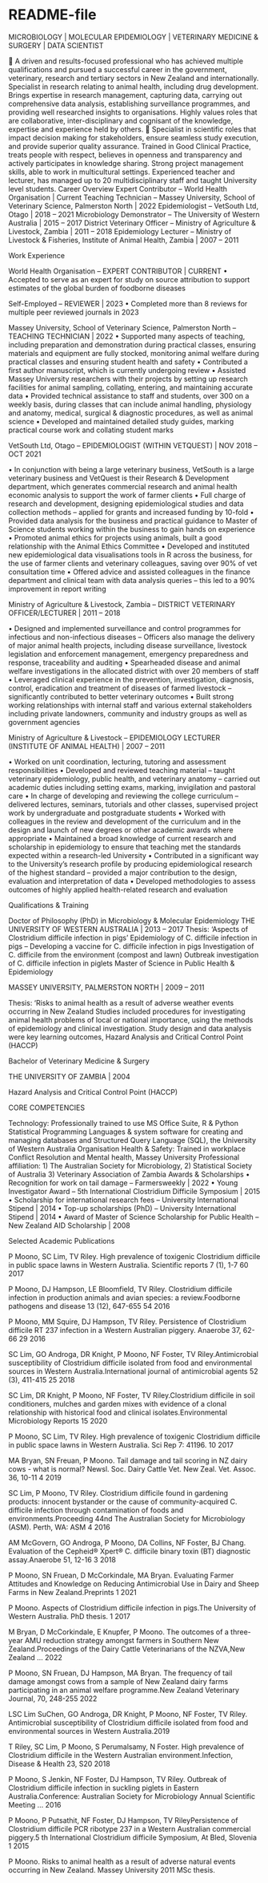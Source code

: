 # README-file

MICROBIOLOGY | MOLECULAR EPIDEMIOLOGY | VETERINARY MEDICINE & SURGERY | DATA SCIENTIST


	A driven and results-focused professional who has achieved multiple qualifications and pursued a successful career in the government, veterinary, research and tertiary sectors in New Zealand and internationally. Specialist in research relating to animal health, including drug development. Brings expertise in research management, capturing data, carrying out comprehensive data analysis, establishing surveillance programmes, and providing well researched insights to organisations. Highly values roles that are collaborative, inter-disciplinary and cognisant of the knowledge, expertise and experience held by others. 
	Specialist in scientific roles that impact decision making for stakeholders, ensure seamless study execution, and provide superior quality assurance. Trained in Good Clinical Practice, treats people with respect, believes in openness and transparency and actively participates in knowledge sharing. Strong project management skills, able to work in multicultural settings. Experienced teacher and lecturer, has managed up to 20 multidisciplinary staff and taught University level students.
Career Overview 
Expert Contributor – World Health Organisation | Current
Teaching Technician – Massey University, School of Veterinary Science, Palmerston North | 2022
Epidemiologist – VetSouth Ltd, Otago | 2018 – 2021
Microbiology Demonstrator – The University of Western Australia | 2015 – 2017
District Veterinary Officer – Ministry of Agriculture & Livestock, Zambia | 2011 – 2018
Epidemiology Lecturer – Ministry of Livestock & Fisheries, Institute of Animal Health, Zambia | 2007 – 2011


Work Experience

World Health Organisation – EXPERT CONTRIBUTOR | CURRENT
•	Accepted to serve as an expert for study on source attribution to support estimates of the global burden of foodborne diseases

Self-Employed – REVIEWER | 2023
•	Completed more than 8 reviews for multiple peer reviewed journals in 2023

Massey University, School of Veterinary Science, Palmerston North – TEACHING TECHNICIAN | 2022 
•	Supported many aspects of teaching, including preparation and demonstration during practical classes, ensuring materials and equipment are fully stocked, monitoring animal welfare during practical classes and ensuring student health and safety
•	Contributed a first author manuscript, which is currently undergoing review
•	Assisted Massey University researchers with their projects by setting up research facilities for animal sampling, collating, entering, and maintaining accurate data
•	Provided technical assistance to staff and students, over 300 on a weekly basis, during classes that can include animal handling, physiology and anatomy, medical, surgical & diagnostic procedures, as well as animal science
•	Developed and maintained detailed study guides, marking practical course work and collating student marks

VetSouth Ltd, Otago – EPIDEMIOLOGIST (WITHIN VETQUEST) | NOV 2018 – OCT 2021 

•	In conjunction with being a large veterinary business, VetSouth is a large veterinary business and VetQuest is their Research & Development department, which generates commercial research and animal health economic analysis to support the work of farmer clients
•	Full charge of research and development, designing epidemiological studies and data collection methods – applied for grants and increased funding by 10-fold
•	Provided data analysis for the business and practical guidance to Master of Science students working within the business to gain hands on experience 
•	Promoted animal ethics for projects using animals, built a good relationship with the Animal Ethics Committee
•	Developed and instituted new epidemiological data visualisations tools in R across the business, for the use of farmer clients and veterinary colleagues, saving over 90% of vet consultation time
•	Offered advice and assisted colleagues in the finance department and clinical team with data analysis queries – this led to a 90% improvement in report writing

Ministry of Agriculture & Livestock, Zambia – DISTRICT VETERINARY OFFICER/LECTURER | 2011 – 2018  

•	Designed and implemented surveillance and control programmes for infectious and non-infectious diseases – Officers also manage the delivery of major animal health projects, including disease surveillance, livestock legislation and enforcement management, emergency preparedness and response, traceability and auditing
•	Spearheaded disease and animal welfare investigations in the allocated district with over 20 members of staff
•	Leveraged clinical experience in the prevention, investigation, diagnosis, control, eradication and treatment of diseases of farmed livestock – significantly contributed to better veterinary outcomes
•	Built strong working relationships with internal staff and various external stakeholders including private landowners, community and industry groups as well as government agencies

Ministry of Agriculture & Livestock – EPIDEMIOLOGY LECTURER (INSTITUTE OF ANIMAL HEALTH) | 2007 – 2011  

•	Worked on unit coordination, lecturing, tutoring and assessment responsibilities 
•	Developed and reviewed teaching material – taught veterinary epidemiology, public health, and veterinary anatomy – carried out academic duties including setting exams, marking, invigilation and pastoral care
•	In charge of developing and reviewing the college curriculum – delivered lectures, seminars, tutorials and other classes, supervised project work by undergraduate and postgraduate students
•	Worked with colleagues in the review and development of the curriculum and in the design and launch of new degrees or other academic awards where appropriate
•	Maintained a broad knowledge of current research and scholarship in epidemiology to ensure that teaching met the standards expected within a research-led University
•	Contributed in a significant way to the University’s research profile by producing epidemiological research of the highest standard – provided a major contribution to the design, evaluation and interpretation of data
•	Developed methodologies to assess outcomes of highly applied health-related research and evaluation

Qualifications & Training

Doctor of Philosophy (PhD) in Microbiology & Molecular Epidemiology
THE UNIVERSITY OF WESTERN AUSTRALIA | 2013 – 2017
Thesis: ‘Aspects of Clostridium difficile infection in pigs’
Epidemiology of C. difficile infection in pigs – Developing a vaccine for C. difficile infection in pigs
Investigation of C. difficile from the environment (compost and lawn)
Outbreak investigation of C. difficile infection in piglets
Master of Science in Public Health & Epidemiology

MASSEY UNIVERSITY, PALMERSTON NORTH | 2009 – 2011 

Thesis: ‘Risks to animal health as a result of adverse weather events occurring in New Zealand
Studies included procedures for investigating animal health problems of local or national importance, using the methods of epidemiology and clinical investigation. Study design and data analysis were key learning outcomes, Hazard Analysis and Critical Control Point (HACCP)

Bachelor of Veterinary Medicine & Surgery

THE UNIVERSITY OF ZAMBIA | 2004 

Hazard Analysis and Critical Control Point (HACCP)

CORE COMPETENCIES 

Technology: Professionally trained to use MS Office Suite, R & Python Statistical Programming Languages & system software for creating and managing databases and Structured Query Language (SQL), the University of Western Australia
Organisation Health & Safety: Trained in workplace Conflict Resolution and Mental health, Massey University
Professional affiliation: 1) The Australian Society for Microbiology, 2) Statistical Society of Australia 3) Veterinary Association of Zambia
Awards & Scholarships 
•	Recognition for work on tail damage – Farmersweekly | 2022
•	Young Investigator Award – 5th International Clostridium Difficile Symposium | 2015 
•	Scholarship for international research fees – University International Stipend | 2014
•	Top-up scholarships (PhD) – University International Stipend | 2014
•	Award of Master of Science Scholarship for Public Health – New Zealand AID Scholarship | 2008 


Selected Academic Publications 


P Moono, SC Lim, TV Riley. High prevalence of toxigenic Clostridium difficile in public space lawns in Western Australia. Scientific reports 7 (1), 1-7	60	2017

P Moono, DJ Hampson, LE Bloomfield, TV Riley. Clostridium difficile infection in production animals and avian species: a review.Foodborne pathogens and disease 13 (12), 647-655	54	2016

P Moono, MM Squire, DJ Hampson, TV Riley. Persistence of Clostridium difficile RT 237 infection in a Western Australian piggery. Anaerobe 37, 62-66	29	2016

SC Lim, GO Androga, DR Knight, P Moono, NF Foster, TV Riley.Antimicrobial susceptibility of Clostridium difficile isolated from food and environmental sources in Western Australia.International journal of antimicrobial agents 52 (3), 411-415	25	2018

SC Lim, DR Knight, P Moono, NF Foster, TV Riley.Clostridium difficile in soil conditioners, mulches and garden mixes with evidence of a clonal relationship with historical food and clinical isolates.Environmental Microbiology Reports	15	2020

P Moono, SC Lim, TV Riley. High prevalence of toxigenic Clostridium difficile in public space lawns in Western Australia. Sci Rep 7: 41196. 10	2017

MA Bryan, SN Freuan, P Moono. Tail damage and tail scoring in NZ dairy cows - what is normal? Newsl. Soc. Dairy Cattle Vet. New Zeal. Vet. Assoc. 36, 10-11	4	2019

SC Lim, P Moono, TV Riley. Clostridium difficile found in gardening products: innocent bystander or the cause of community-acquired C. difficile infection through contamination of foods and environments.Proceeding 44nd The Australian Society for Microbiology (ASM). Perth, WA: ASM	4	2016

AM McGovern, GO Androga, P Moono, DA Collins, NF Foster, BJ Chang. Evaluation of the Cepheid® Xpert® C. difficile binary toxin (BT) diagnostic assay.Anaerobe 51, 12-16	3	2018

P Moono, SN Fruean, D McCorkindale, MA Bryan. Evaluating Farmer Attitudes and Knowledge on Reducing Antimicrobial Use in Dairy and Sheep Farms in New Zealand.Preprints	1	2021

P Moono. Aspects of Clostridium difficile infection in pigs.The University of Western Australia. PhD thesis.	1	2017

M Bryan, D McCorkindale, E Knupfer, P Moono. The outcomes of a three-year AMU reduction strategy amongst farmers in Southern New Zealand.Proceedings of the Dairy Cattle Veterinarians of the NZVA,New Zealand …		2022

P Moono, SN Fruean, DJ Hampson, MA Bryan. The frequency of tail damage amongst cows from a sample of New Zealand dairy farms participating in an animal welfare programme.New Zealand Veterinary Journal, 70, 248-255		2022

LSC Lim SuChen, GO Androga, DR Knight, P Moono, NF Foster, TV Riley. Antimicrobial susceptibility of Clostridium difficile isolated from food and environmental sources in Western Australia.2019

T Riley, SC Lim, P Moono, S Perumalsamy, N Foster. High prevalence of Clostridium difficile in the Western Australian environment.Infection, Disease & Health 23, S20		2018

P Moono, S Jenkin, NF Foster, DJ Hampson, TV Riley. Outbreak of Clostridium difficile infection in suckling piglets in Eastern Australia.Conference: Australian Society for Microbiology Annual Scientific Meeting …		2016

P Moono, P Putsathit, NF Foster, DJ Hampson, TV RileyPersistence of Clostridium difficile PCR ribotype 237 in a Western Australian commercial piggery.5 th International Clostridium difficile Symposium, At Bled, Slovenia 1		2015

P Moono. Risks to animal health as a result of adverse natural events occurring in New Zealand. Massey University		2011 MSc thesis.


